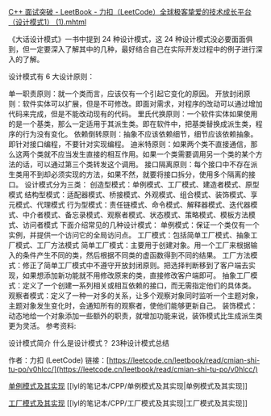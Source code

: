 [C++ 面试突破 - LeetBook - 力扣（LeetCode）全球极客挚爱的技术成长平台（设计模式1） (1).mhtml](attachment:13494021-0653-486c-b119-3752a529fb7b:C_%E9%9D%A2%E8%AF%95%E7%AA%81%E7%A0%B4_-_LeetBook_-_%E5%8A%9B%E6%89%A3%EF%BC%88LeetCode%EF%BC%89%E5%85%A8%E7%90%83%E6%9E%81%E5%AE%A2%E6%8C%9A%E7%88%B1%E7%9A%84%E6%8A%80%E6%9C%AF%E6%88%90%E9%95%BF%E5%B9%B3%E5%8F%B0%EF%BC%88%E8%AE%BE%E8%AE%A1%E6%A8%A1%E5%BC%8F1%EF%BC%89_\(1\).mhtml)

《大话设计模式》一书中提到 24 种设计模式，这 24 种设计模式没必要面面俱到，但一定要深入了解其中的几种，最好结合自己在实际开发过程中的例子进行深入的了解。

设计模式有 6 大设计原则：

单一职责原则：就一个类而言，应该仅有一个引起它变化的原因。 开放封闭原则：软件实体可以扩展，但是不可修改。即面对需求，对程序的改动可以通过增加代码来完成，但是不能改动现有的代码。 里氏代换原则：一个软件实体如果使用的是一个基类，那么一定适用于其派生类。即在软件中，把基类替换成派生类，程序的行为没有变化。 依赖倒转原则：抽象不应该依赖细节，细节应该依赖抽象。即针对接口编程，不要针对实现编程。 迪米特原则：如果两个类不直接通信，那么这两个类就不应当发生直接的相互作用。如果一个类需要调用另一个类的某个方法的话，可以通过第三个类转发这个调用。 接口隔离原则：每个接口中不存在派生类用不到却必须实现的方法，如果不然，就要将接口拆分，使用多个隔离的接口。 设计模式分为三类： 创造型模式：单例模式、工厂模式、建造者模式、原型模式 结构型模式：适配器模式、桥接模式、外观模式、组合模式、装饰模式、享元模式、代理模式 行为型模式：责任链模式、命令模式、解释器模式、迭代器模式、中介者模式、备忘录模式、观察者模式、状态模式、策略模式、模板方法模式、访问者模式 下面介绍常见的几种设计模式： 单例模式：保证一个类仅有一个实例，并提供一个访问它的全局访问点。 工厂模式：包括简单工厂模式、抽象工厂模式、工厂方法模式 简单工厂模式：主要用于创建对象。用一个工厂来根据输入的条件产生不同的类，然后根据不同类的虚函数得到不同的结果。 工厂方法模式：修正了简单工厂模式中不遵守开放封闭原则。把选择判断移到了客户端去实现，如果想添加新功能就不用修改原来的类，直接修改客户端即可。 抽象工厂模式：定义了一个创建一系列相关或相互依赖的接口，而无需指定他们的具体类。 观察者模式：定义了一种一对多的关系，让多个观察对象同时监听一个主题对象，主题对象发生变化时，会通知所有的观察者，使他们能够更新自己。 装饰模式：动态地给一个对象添加一些额外的职责，就增加功能来说，装饰模式比生成派生类更为灵活。 参考资料:

设计模式简介 什么是设计模式？ 23种设计模式总结

作者：力扣 (LeetCode) 链接：[https://leetcode.cn/leetbook/read/cmian-shi-tu-po/v0hlcc/](https://leetcode.cn/leetbook/read/cmian-shi-tu-po/v0hlcc/)

[单例模式及其实现](https://www.notion.so/1ccc6f30e0a980c09fa0d7cc84e3c1e5?pvs=21)
[[lyl的笔记本/CPP/单例模式及其实现|单例模式及其实现]]

[工厂模式及其实现](https://www.notion.so/1ccc6f30e0a980e2ba0bc66b4305a37b?pvs=21)
[[lyl的笔记本/CPP/工厂模式及其实现|工厂模式及其实现]]
